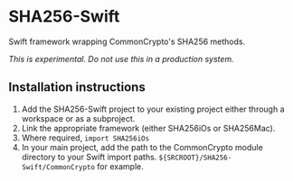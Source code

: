 SHA256-Swift
============

Swift framework wrapping CommonCrypto's SHA256 methods.

*This is experimental. Do not use this in a production system.*

Installation instructions
-------------------------

 1. Add the SHA256-Swift project to your existing project either through a workspace or as a subproject.
 1. Link the appropriate framework (either SHA256iOs or SHA256Mac).
 1. Where required, `import SHA256iOs`
 1. In your main project, add the path to the CommonCrypto module directory to your Swift import paths. `${SRCROOT}/SHA256-Swift/CommonCrypto` for example.
 
